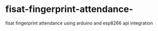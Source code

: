# fisat-fingerprint-attendance-
fisat fingerprint attendance
using arduino and esp8266 
api integration 
